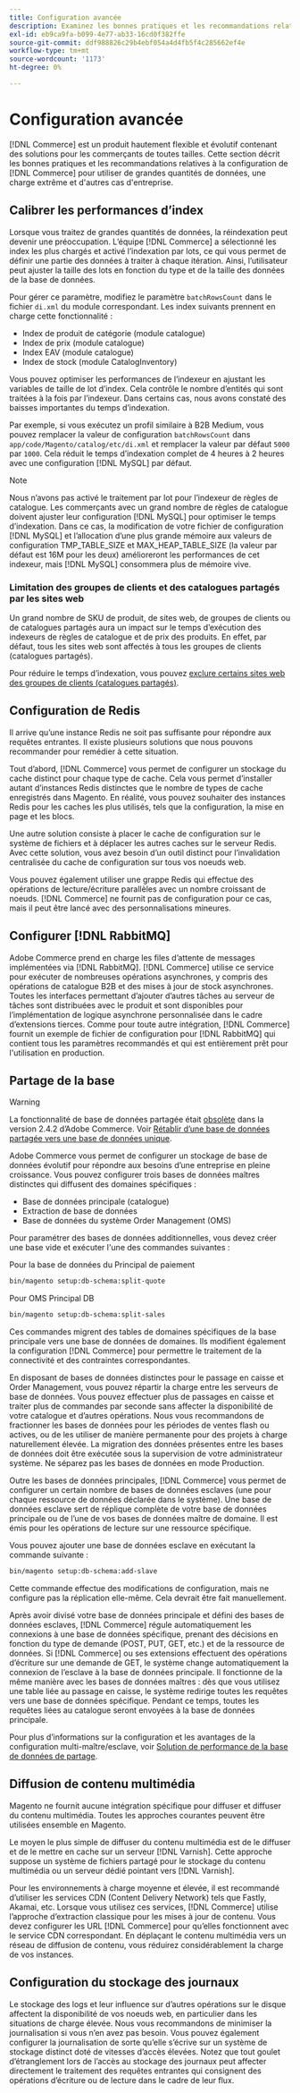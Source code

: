 ```yaml
---
title: Configuration avancée
description: Examinez les bonnes pratiques et les recommandations relatives aux systèmes d’entreprise de grande taille conçus pour traiter de grands volumes de données.
exl-id: eb9ca9fa-b099-4e77-ab33-16cd0f382ffe
source-git-commit: ddf988826c29b4ebf054a4d4fb5f4c285662ef4e
workflow-type: tm+mt
source-wordcount: '1173'
ht-degree: 0%

---
```


# Configuration avancée

[!DNL Commerce] est un produit hautement flexible et évolutif contenant des solutions pour les commerçants de toutes tailles. Cette section décrit les bonnes pratiques et les recommandations relatives à la configuration de [!DNL Commerce] pour utiliser de grandes quantités de données, une charge extrême et d&#39;autres cas d&#39;entreprise.

## Calibrer les performances d’index

Lorsque vous traitez de grandes quantités de données, la réindexation peut devenir une préoccupation. L’équipe [!DNL Commerce] a sélectionné les index les plus chargés et activé l’indexation par lots, ce qui vous permet de définir une partie des données à traiter à chaque itération. Ainsi, l’utilisateur peut ajuster la taille des lots en fonction du type et de la taille des données de la base de données.

Pour gérer ce paramètre, modifiez le paramètre `batchRowsCount` dans le fichier `di.xml` du module correspondant. Les index suivants prennent en charge cette fonctionnalité :

* Index de produit de catégorie (module catalogue)
* Index de prix (module catalogue)
* Index EAV (module catalogue)
* Index de stock (module CatalogInventory)

Vous pouvez optimiser les performances de l’indexeur en ajustant les variables de taille de lot d’index. Cela contrôle le nombre d’entités qui sont traitées à la fois par l’indexeur. Dans certains cas, nous avons constaté des baisses importantes du temps d’indexation.

Par exemple, si vous exécutez un profil similaire à B2B Medium, vous pouvez remplacer la valeur de configuration `batchRowsCount` dans `app/code/Magento/catalog/etc/di.xml` et remplacer la valeur par défaut `5000` par `1000`. Cela réduit le temps d’indexation complet de 4 heures à 2 heures avec une configuration [!DNL MySQL] par défaut.

>[!NOTE]
>
>Nous n’avons pas activé le traitement par lot pour l’indexeur de règles de catalogue. Les commerçants avec un grand nombre de règles de catalogue doivent ajuster leur configuration [!DNL MySQL] pour optimiser le temps d’indexation. Dans ce cas, la modification de votre fichier de configuration [!DNL MySQL] et l’allocation d’une plus grande mémoire aux valeurs de configuration TMP_TABLE_SIZE et MAX_HEAP_TABLE_SIZE (la valeur par défaut est 16M pour les deux) amélioreront les performances de cet indexeur, mais [!DNL MySQL] consommera plus de mémoire vive.

### Limitation des groupes de clients et des catalogues partagés par les sites web

Un grand nombre de SKU de produit, de sites web, de groupes de clients ou de catalogues partagés aura un impact sur le temps d’exécution des indexeurs de règles de catalogue et de prix des produits. En effet, par défaut, tous les sites web sont affectés à tous les groupes de clients (catalogues partagés).

Pour réduire le temps d’indexation, vous pouvez [exclure certains sites web des groupes de clients (catalogues partagés)](https://developer.adobe.com/commerce/php/development/components/indexing/optimization/#customer-group-limitations-by-websites).

## Configuration de Redis

Il arrive qu’une instance Redis ne soit pas suffisante pour répondre aux requêtes entrantes. Il existe plusieurs solutions que nous pouvons recommander pour remédier à cette situation.

Tout d’abord, [!DNL Commerce] vous permet de configurer un stockage du cache distinct pour chaque type de cache. Cela vous permet d’installer autant d’instances Redis distinctes que le nombre de types de cache enregistrés dans Magento. En réalité, vous pouvez souhaiter des instances Redis pour les caches les plus utilisés, tels que la configuration, la mise en page et les blocs.

Une autre solution consiste à placer le cache de configuration sur le système de fichiers et à déplacer les autres caches sur le serveur Redis. Avec cette solution, vous avez besoin d’un outil distinct pour l’invalidation centralisée du cache de configuration sur tous vos noeuds web.

Vous pouvez également utiliser une grappe Redis qui effectue des opérations de lecture/écriture parallèles avec un nombre croissant de noeuds. [!DNL Commerce] ne fournit pas de configuration pour ce cas, mais il peut être lancé avec des personnalisations mineures.

## Configurer [!DNL RabbitMQ]

Adobe Commerce prend en charge les files d’attente de messages implémentées via [!DNL RabbitMQ]. [!DNL Commerce] utilise ce service pour exécuter de nombreuses opérations asynchrones, y compris des opérations de catalogue B2B et des mises à jour de stock asynchrones. Toutes les interfaces permettant d’ajouter d’autres tâches au serveur de tâches sont distribuées avec le produit et sont disponibles pour l’implémentation de logique asynchrone personnalisée dans le cadre d’extensions tierces. Comme pour toute autre intégration, [!DNL Commerce] fournit un exemple de fichier de configuration pour [!DNL RabbitMQ] qui contient tous les paramètres recommandés et qui est entièrement prêt pour l&#39;utilisation en production.

## Partage de la base

>[!WARNING]
>
>La fonctionnalité de base de données partagée était [obsolète](https://community.magento.com/t5/Magento-DevBlog/Deprecation-of-Split-Database-in-Magento-Commerce/ba-p/465187) dans la version 2.4.2 d’Adobe Commerce. Voir [Rétablir d’une base de données partagée vers une base de données unique](../configuration/storage/revert-split-database.md).

Adobe Commerce vous permet de configurer un stockage de base de données évolutif pour répondre aux besoins d’une entreprise en pleine croissance. Vous pouvez configurer trois bases de données maîtres distinctes qui diffusent des domaines spécifiques :

* Base de données principale (catalogue)
* Extraction de base de données
* Base de données du système Order Management (OMS)

Pour paramétrer des bases de données additionnelles, vous devez créer une base vide et exécuter l&#39;une des commandes suivantes :

Pour la base de données du Principal de paiement

```bash
bin/magento setup:db-schema:split-quote
```

Pour OMS Principal DB

```bash
bin/magento setup:db-schema:split-sales
```

Ces commandes migrent des tables de domaines spécifiques de la base principale vers une base de données de domaines. Ils modifient également la configuration [!DNL Commerce] pour permettre le traitement de la connectivité et des contraintes correspondantes.

En disposant de bases de données distinctes pour le passage en caisse et Order Management, vous pouvez répartir la charge entre les serveurs de base de données. Vous pouvez effectuer plus de passages en caisse et traiter plus de commandes par seconde sans affecter la disponibilité de votre catalogue et d’autres opérations. Nous vous recommandons de fractionner les bases de données pour les périodes de ventes flash ou actives, ou de les utiliser de manière permanente pour des projets à charge naturellement élevée. La migration des données présentes entre les bases de données doit être exécutée sous la supervision de votre administrateur système.  Ne séparez pas les bases de données en mode Production.

Outre les bases de données principales, [!DNL Commerce] vous permet de configurer un certain nombre de bases de données esclaves (une pour chaque ressource de données déclarée dans le système). Une base de données esclave sert de réplique complète de votre base de données principale ou de l’une de vos bases de données maître de domaine. Il est émis pour les opérations de lecture sur une ressource spécifique.

Vous pouvez ajouter une base de données esclave en exécutant la commande suivante :

```bash
bin/magento setup:db-schema:add-slave
```

Cette commande effectue des modifications de configuration, mais ne configure pas la réplication elle-même. Cela devrait être fait manuellement.

Après avoir divisé votre base de données principale et défini des bases de données esclaves, [!DNL Commerce] régule automatiquement les connexions à une base de données spécifique, prenant des décisions en fonction du type de demande (POST, PUT, GET, etc.) et de la ressource de données. Si [!DNL Commerce] ou ses extensions effectuent des opérations d’écriture sur une demande de GET, le système change automatiquement la connexion de l’esclave à la base de données principale. Il fonctionne de la même manière avec les bases de données maîtres : dès que vous utilisez une table liée au passage en caisse, le système redirige toutes les requêtes vers une base de données spécifique. Pendant ce temps, toutes les requêtes liées au catalogue seront envoyées à la base de données principale.

Pour plus d’informations sur la configuration et les avantages de la configuration multi-maître/esclave, voir
[Solution de performance de la base de données de partage](../configuration/storage/multi-master.md).

## Diffusion de contenu multimédia

Magento ne fournit aucune intégration spécifique pour diffuser et diffuser du contenu multimédia. Toutes les approches courantes peuvent être utilisées ensemble en Magento.

Le moyen le plus simple de diffuser du contenu multimédia est de le diffuser et de le mettre en cache sur un serveur [!DNL Varnish]. Cette approche suppose un système de fichiers partagé pour le stockage du contenu multimédia ou un serveur dédié pointant vers [!DNL Varnish].

Pour les environnements à charge moyenne et élevée, il est recommandé d’utiliser les services CDN (Content Delivery Network) tels que Fastly, Akamai, etc. Lorsque vous utilisez ces services, [!DNL Commerce] utilise l’approche d’extraction classique pour les mises à jour de contenu. Vous devez configurer les URL [!DNL Commerce] pour qu’elles fonctionnent avec le service CDN correspondant. En déplaçant le contenu multimédia vers un réseau de diffusion de contenu, vous réduirez considérablement la charge de vos instances.

## Configuration du stockage des journaux

Le stockage des logs et leur influence sur d’autres opérations sur le disque affectent la disponibilité de vos noeuds web, en particulier dans les situations de charge élevée. Nous vous recommandons de minimiser la journalisation si vous n’en avez pas besoin. Vous pouvez également configurer la journalisation de sorte qu’elle s’écrive sur un système de stockage distinct doté de vitesses d’accès élevées. Notez que tout goulet d’étranglement lors de l’accès au stockage des journaux peut affecter directement le traitement des requêtes entrantes qui consignent des opérations d’écriture ou de lecture dans le cadre de leur flux.
